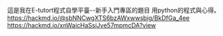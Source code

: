 這是我在E-tutort程式自學平臺--新手入門專區的題目
用python的程式與心得。
https://hackmd.io/@sbNNCwgXTS6bzAWxwwsbig/BkDfGa_4ee
https://hackmd.io/xnWaicHaSsiJve57mpmcDA?view